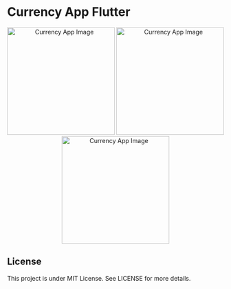 # Currency App Flutter

<p align="center">
<img src="https://res.cloudinary.com/edsan/image/upload/v1607892654/currency-app/currency-app-1_hcsuuk.png" alt="Currency App Image" width="250">
<img src="https://res.cloudinary.com/edsan/image/upload/v1607892654/currency-app/currency-app-2_ftmvzm.png" alt="Currency App Image" width="250">
<img src="https://res.cloudinary.com/edsan/image/upload/v1607893127/currency-app/currencu-app-gif_ymgdqm.gif" alt="Currency App Image" width="250">
</p>

## License
This project is under MIT License. See LICENSE for more details.